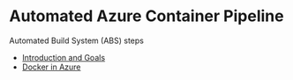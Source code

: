 # Automated Azure Container Pipeline

Automated Build System (ABS) steps

  - [Introduction and Goals](https://github.com/ehime/azure-containerpipeline/blob/master/assets/intro-goals.md)
  - [Docker in Azure](https://github.com/ehime/azure-containerpipeline/blob/master/assets/docker-azure.md)
